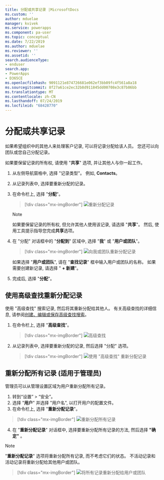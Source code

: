 ```yaml
---
title: 分配或共享记录 |MicrosoftDocs
ms.custom: ''
author: mduelae
manager: kvivek
ms.service: powerapps
ms.component: pa-user
ms.topic: conceptual
ms.date: 7/22/2019
ms.author: mduelae
ms.reviewer: ''
ms.assetid: ''
search.audienceType:
- enduser
search.app:
- PowerApps
- D365CE
ms.openlocfilehash: 9091121e874726681e062ef3bb09fc4f561a8a18
ms.sourcegitcommit: 8f27a61ce2ec32b8d911845dd00708e3c87b86bb
ms.translationtype: MT
ms.contentlocale: zh-CN
ms.lasthandoff: 07/24/2019
ms.locfileid: "68428770"
---
```

# <a name="assign-or-share-records"></a>分配或共享记录

如果希望组织中的其他人来处理客户记录, 可以将记录分配给该人员。 您还可以向团队或您自己分配记录。  

如果要保留记录的所有权, 请使用 "**共享**" 选项, 并让其他人与你一起工作。 

1. 从左侧导航窗格中, 选择 "记录类型"。 例如, **Contacts**。

2. 从记录列表中, 选择要重新分配的记录。  
  
3. 在命令栏上, 选择 "**分配**"。

   > [!div class="mx-imgBorder"]
   > ![重新分配记录](media/assign1.png "重新分配记录")

   > [!NOTE]
   > 如果要保留记录的所有权, 但允许其他人使用该记录, 请选择 "**共享**"。 然后, 使用工具提示指导您完成**共享**选项。 
   
4. 在 "分配" 对话框中的 "**分配到**" 区域中, 选择 "**我**" 或 "**用户或团队**"。

   > [!div class="mx-imgBorder"]
   > ![向我或团队重新分配记录](media/assign2.png "重新分配 a 记录团队")
  
   如果选择 "**用户或团队**", 请在 "**查找记录**" 框中输入用户或团队的名称。 如果需要创建新记录, 请选择 " **+ 新建**"。
  
5. 完成后, 选择 "**分配**"。

## <a name="use-advanced-find-to-reassign-records"></a>使用高级查找重新分配记录

使用 "高级查找" 搜索记录, 然后将其重新分配给其他人。 有关高级查找的详细信息, 请参阅[创建、编辑或保存高级查找搜索](create-edit-or-save-advanced-find-search.md)。


1. 在命令栏上, 选择 "**高级查找**"。

   > [!div class="mx-imgBorder"]
   > ![高级查找](media/assign3.png "advacned 查找")
   
2. 从记录列表中, 选择要重新分配的记录, 然后选择 "分配" 选项。

   > [!div class="mx-imgBorder"]
   > ![使用 "高级查找" 重新分配记录](media/assign4.png "使用 advacned \"查找\" 重新分配记录")
   
 
 ## <a name="reassign-all-records-for-admins"></a>重新分配所有记录 (适用于管理员)
 
 管理员可以从管理设置区域为用户重新分配所有记录。
 
 1. 转到“设置” > “安全”。
 2. 选择 "**用户**" 并选择 "用户名", 以打开用户的配置文件。
 3. 在命令栏上, 选择 "**重新分配记录**"。
 
   > [!div class="mx-imgBorder"]
   > ![重新分配所有记录](media/assign5.png "重新分配所有记录")
   
 4. 在 "**重新分配记录**" 对话框中, 选择要重新分配所有记录的方法, 然后选择 **"确定"** 。
 
  > [!NOTE]
   > "**重新分配记录**" 选项将重新分配所有记录, 而不考虑它们的状态。 不活动记录和活动记录将重新分配给其他用户或团队。
 
   > [!div class="mx-imgBorder"]
   > ![将所有记录重新分配给用户或团队](media/assign6.png "将所有记录重新分配给用户或团队")
 

